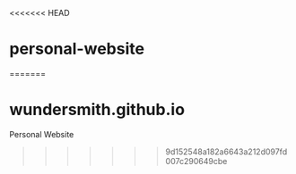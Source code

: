 <<<<<<< HEAD
# personal-website
=======
# wundersmith.github.io
Personal Website
>>>>>>> 9d152548a182a6643a212d097fd007c290649cbe
